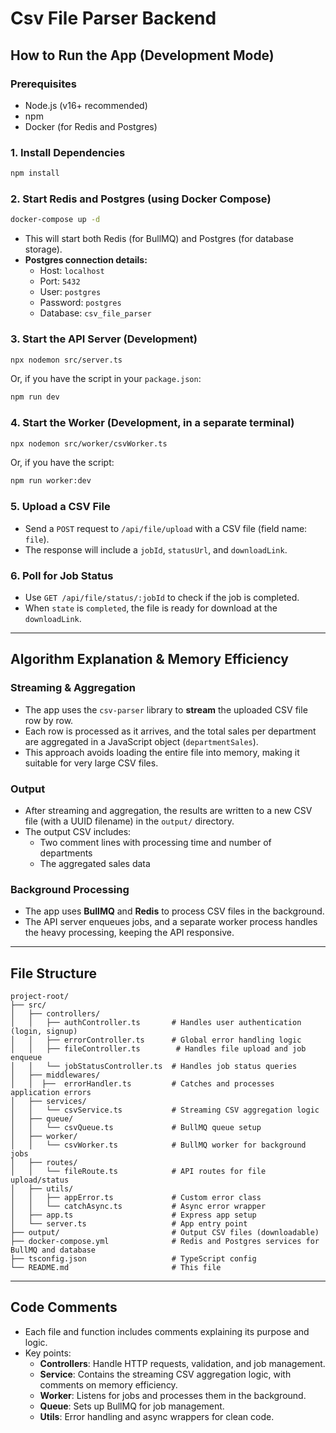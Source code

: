 # Csv File Parser Backend

## How to Run the App (Development Mode)

### Prerequisites

- Node.js (v16+ recommended)
- npm
- Docker (for Redis and Postgres)

### 1. Install Dependencies

```bash
npm install
```

### 2. Start Redis and Postgres (using Docker Compose)

```bash
docker-compose up -d
```

- This will start both Redis (for BullMQ) and Postgres (for database storage).
- **Postgres connection details:**
  - Host: `localhost`
  - Port: `5432`
  - User: `postgres`
  - Password: `postgres`
  - Database: `csv_file_parser`

### 3. Start the API Server (Development)

```bash
npx nodemon src/server.ts
```

Or, if you have the script in your `package.json`:

```bash
npm run dev
```

### 4. Start the Worker (Development, in a separate terminal)

```bash
npx nodemon src/worker/csvWorker.ts
```

Or, if you have the script:

```bash
npm run worker:dev
```

### 5. Upload a CSV File

- Send a `POST` request to `/api/file/upload` with a CSV file (field name: `file`).
- The response will include a `jobId`, `statusUrl`, and `downloadLink`.

### 6. Poll for Job Status

- Use `GET /api/file/status/:jobId` to check if the job is completed.
- When `state` is `completed`, the file is ready for download at the `downloadLink`.

---

## Algorithm Explanation & Memory Efficiency

### Streaming & Aggregation

- The app uses the `csv-parser` library to **stream** the uploaded CSV file row by row.
- Each row is processed as it arrives, and the total sales per department are aggregated in a JavaScript object (`departmentSales`).
- This approach avoids loading the entire file into memory, making it suitable for very large CSV files.

### Output

- After streaming and aggregation, the results are written to a new CSV file (with a UUID filename) in the `output/` directory.
- The output CSV includes:
  - Two comment lines with processing time and number of departments
  - The aggregated sales data

### Background Processing

- The app uses **BullMQ** and **Redis** to process CSV files in the background.
- The API server enqueues jobs, and a separate worker process handles the heavy processing, keeping the API responsive.

---

## File Structure

```
project-root/
├── src/
│   ├── controllers/
│   │   ├── authController.ts       # Handles user authentication (login, signup)
│   │   ├── errorController.ts      # Global error handling logic
│   │   ├── fileController.ts        # Handles file upload and job enqueue
│   │   └── jobStatusController.ts  # Handles job status queries
│   ├── middlewares/
│   │  ├──  errorHandler.ts         # Catches and processes application errors
│   ├── services/
│   │   └── csvService.ts           # Streaming CSV aggregation logic
│   ├── queue/
│   │   └── csvQueue.ts             # BullMQ queue setup
│   ├── worker/
│   │   └── csvWorker.ts            # BullMQ worker for background jobs
│   ├── routes/
│   │   └── fileRoute.ts            # API routes for file upload/status
│   ├── utils/
│   │   ├── appError.ts             # Custom error class
│   │   └── catchAsync.ts           # Async error wrapper
│   ├── app.ts                      # Express app setup
│   └── server.ts                   # App entry point
├── output/                         # Output CSV files (downloadable)
├── docker-compose.yml              # Redis and Postgres services for BullMQ and database
├── tsconfig.json                   # TypeScript config
└── README.md                       # This file
```

---

## Code Comments

- Each file and function includes comments explaining its purpose and logic.
- Key points:
  - **Controllers**: Handle HTTP requests, validation, and job management.
  - **Service**: Contains the streaming CSV aggregation logic, with comments on memory efficiency.
  - **Worker**: Listens for jobs and processes them in the background.
  - **Queue**: Sets up BullMQ for job management.
  - **Utils**: Error handling and async wrappers for clean code.
